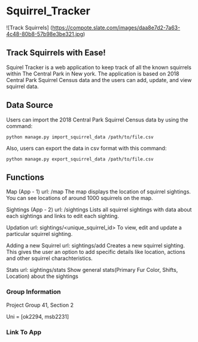 # Squirrel_Tracker
  
![Track Squirrels] (https://compote.slate.com/images/daa8e7d2-7a63-4c48-80b8-57b98e3be321.jpg)

## Track Squirrels with Ease!
Squirel Tracker is a web application to keep track of all the known squirrels within The Central Park in New york. The application is based on 2018 Central Park Squirrel Census data and the users 
can add, update, and view squirrel data.
## Data Source
Users can import the 2018 Central Park Squirrel Census data by using the command:

`python manage.py import_squirrel_data /path/to/file.csv`

Also, users can export the data in csv format with this command:

`python manage.py export_squirrel_data /path/to/file.csv`

## Functions
Map (App - 1)
url: /map
The map displays the location of squirrel sightings. You can see locations of around 1000 squirrels on the map.

Sightings (App - 2)
url: /sightings
Lists all squirrel sightings with data about each sightings and  links to edit each sighting.

Updation
url: sightings/<unique_squirrel_id>
To view, edit and update a particular squirrel sighting.

Adding a new Squirrel
url: sightings/add
Creates a new squirrel sighting. This gives the user an option to add specific details like location, actions and other squirrel charachteristics.

Stats
url: sightings/stats
Show general stats(Primary Fur Color, Shifts, Location) about the sightings
### Group Information
Project Group 41, Section 2

Uni = [ok2294, msb2231]

### Link To App
